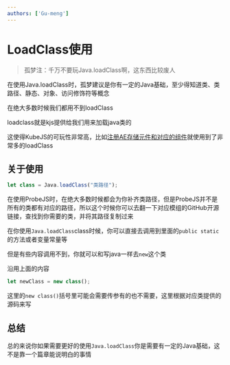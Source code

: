```yaml
---
authors: ['Gu-meng']
---
```

# LoadClass使用
> 孤梦注：千万不要玩Java.loadClass啊，这东西比较废人

在使用Java.loadClass时，孤梦建议是你有一定的Java基础，至少得知道类、类路径、静态、对象、访问修饰符等概念

在绝大多数时候我们都用不到loadClass

loadclass就是kjs提供给我们用来加载java类的

这使得KubeJS的可玩性非常高，比如[注册AE存储元件和对应的组件](../KubeJSProjects/Meng/RegComponent&Storage.md)就使用到了非常多的loadClass

## 关于使用
```js
let class = Java.loadClass("类路径");
```
在使用ProbeJS时，在绝大多数时候都会为你补齐类路径，但是ProbeJS并不是所有的类都有对应的路径，所以这个时候你可以去翻一下对应模组的GitHub开源链接，查找到你需要的类，并将其路径复制过来

在你使用`Java.loadClass`class时候，你可以直接去调用到里面的`public static`的方法或者变量常量等

但是有些内容调用不到，你就可以和写java一样去`new`这个类

沿用上面的内容
```js
let newClass = new class();
```
这里的`new class()`括号里可能会需要传参有的也不需要，这里根据对应类提供的源码来写

## 总结
总的来说你如果需要更好的使用`Java.loadClass`你是需要有一定的Java基础，这不是靠一个篇章能说明白的事情